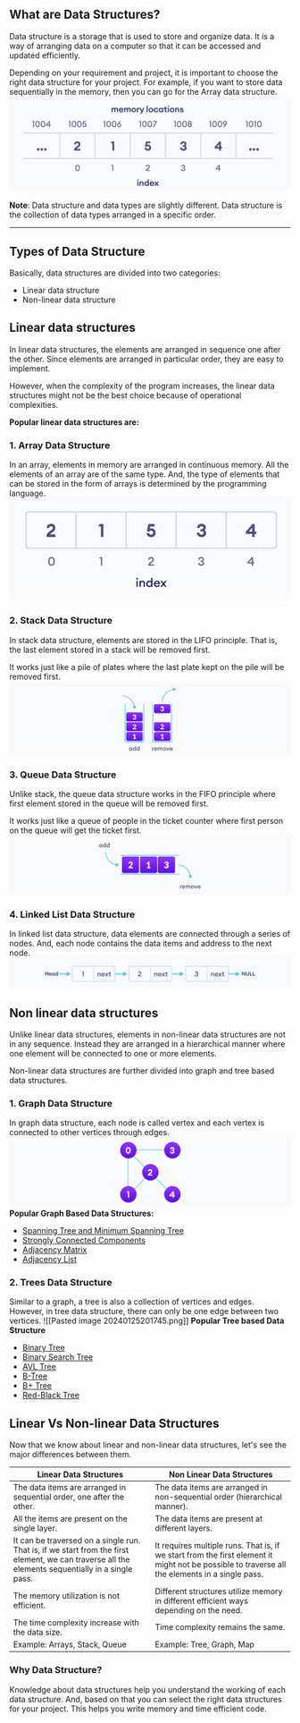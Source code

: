 ## What are Data Structures?

Data structure is a storage that is used to store and organize data. It is a way of arranging data on a computer so that it can be accessed and updated efficiently.

Depending on your requirement and project, it is important to choose the right data structure for your project. For example, if you want to store data sequentially in the memory, then you can go for the Array data structure.
![a](/images/Pasted%20image%2020240125201410.png)

**Note**: Data structure and data types are slightly different. Data structure is the collection of data types arranged in a specific order.

---

## Types of Data Structure

Basically, data structures are divided into two categories:

- Linear data structure
- Non-linear data structure

## Linear data structures

In linear data structures, the elements are arranged in sequence one after the other. Since elements are arranged in particular order, they are easy to implement.

However, when the complexity of the program increases, the linear data structures might not be the best choice because of operational complexities.

**Popular linear data structures are:**

### 1. Array Data Structure

In an array, elements in memory are arranged in continuous memory. All the elements of an array are of the same type. And, the type of elements that can be stored in the form of arrays is determined by the programming language.
![a](/images/Pasted%20image%2020240125201508.png)
### 2. Stack Data Structure

In stack data structure, elements are stored in the LIFO principle. That is, the last element stored in a stack will be removed first.

It works just like a pile of plates where the last plate kept on the pile will be removed first.
![a](/images/Pasted%20image%2020240125201603.png)
### 3. Queue Data Structure

Unlike stack, the queue data structure works in the FIFO principle where first element stored in the queue will be removed first.

It works just like a queue of people in the ticket counter where first person on the queue will get the ticket first.
![a](/images/Pasted%20image%2020240125201627.png)
### 4. Linked List Data Structure

In linked list data structure, data elements are connected through a series of nodes. And, each node contains the data items and address to the next node.
![a](/images/Pasted%20image%2020240125201647.png)
## Non linear data structures

Unlike linear data structures, elements in non-linear data structures are not in any sequence. Instead they are arranged in a hierarchical manner where one element will be connected to one or more elements.

Non-linear data structures are further divided into graph and tree based data structures.
### 1. Graph Data Structure

In graph data structure, each node is called vertex and each vertex is connected to other vertices through edges.
![a](/images/Pasted%20image%2020240125201723.png)
**Popular Graph Based Data Structures:**

- [Spanning Tree and Minimum Spanning Tree](https://www.programiz.com/dsa/spanning-tree-and-minimum-spanning-tree)
- [Strongly Connected Components](https://www.programiz.com/dsa/strongly-connected-components)
- [Adjacency Matrix](https://www.programiz.com/dsa/graph-adjacency-matrix)
- [Adjacency List](https://www.programiz.com/dsa/graph-adjacency-list)
### 2. Trees Data Structure

Similar to a graph, a tree is also a collection of vertices and edges. However, in tree data structure, there can only be one edge between two vertices.
![[Pasted image 20240125201745.png]]
**Popular Tree based Data Structure**

- [Binary Tree](https://www.programiz.com/dsa/binary-tree)
- [Binary Search Tree](https://www.programiz.com/dsa/binary-search-tree)
- [AVL Tree](https://www.programiz.com/dsa/avl-tree)
- [B-Tree](https://www.programiz.com/dsa/b-tree)
- [B+ Tree](https://www.programiz.com/dsa/b-plus-tree)
- [Red-Black Tree](https://www.programiz.com/dsa/red-black-tree)

## Linear Vs Non-linear Data Structures

Now that we know about linear and non-linear data structures, let's see the major differences between them.

| **Linear Data Structures** | **Non Linear Data Structures** |
| ---- | ---- |
| The data items are arranged in sequential order, one after the other. | The data items are arranged in non-sequential order (hierarchical manner). |
| All the items are present on the single layer. | The data items are present at different layers. |
| It can be traversed on a single run. That is, if we start from the first element, we can traverse all the elements sequentially in a single pass. | It requires multiple runs. That is, if we start from the first element it might not be possible to traverse all the elements in a single pass. |
| The memory utilization is not efficient. | Different structures utilize memory in different efficient ways depending on the need. |
| The time complexity increase with the data size. | Time complexity remains the same. |
| Example: Arrays, Stack, Queue | Example: Tree, Graph, Map |
### Why Data Structure?

Knowledge about data structures help you understand the working of each data structure. And, based on that you can select the right data structures for your project.
This helps you write memory and time efficient code.